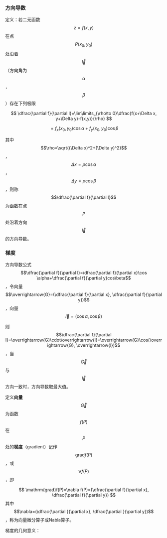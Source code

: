 ### 方向导数

定义：若二元函数$$z=f(x,y)$$在点$$P(x_0,y_0)$$处沿着$$\overrightarrow{l}$$（方向角为$$\alpha$$，$$\beta$$）存在下列极限


$$
\dfrac{\partial f}{\partial l}=\lim\limits_{\rho\to 0}\dfrac{f(x+\Delta x, y+\Delta y)-f(x,y)}{\rho}
$$



$$
=f_x(x_0,y_0)\cos \alpha+f_y(x_0,y_0)\cos\beta
$$


其中$$\rho=\sqrt{(\Delta x)^2+(\Delta y)^2}$$，$$\Delta x=\rho\cos\alpha$$，$$\Delta y=\rho\cos\beta$$，则称$$\dfrac{\partial f}{\partial l}$$为函数在点$$P$$处沿着方向$$\overrightarrow{l}$$的方向导数。

### 梯度

方向导数公式$$\dfrac{\partial f}{\partial l}=\dfrac{\partial f}{\partial x}\cos \alpha+\dfrac{\partial f}{\partial y}cos\beta$$，令向量$$\overrightarrow{G}=(\dfrac{\partial f}{\partial x}, \dfrac{\partial f}{\partial y})$$，向量$$\overrightarrow{l}=(\cos\alpha, \cos\beta)$$

则$$\dfrac{\partial f}{\partial l}=\overrightarrow{G}\cdot\overrightarrow{l}=\overrightarrow{G}\cos(\overrightarrow{G}, \overrightarrow{l})$$，当$$\overrightarrow{G}$$与$$\overrightarrow{l}$$方向一致时，方向导数取最大值。

定义**向量**$$\overrightarrow{G}$$为函数$$f(P)$$在$$P$$处的**梯度**（gradient）记作$$\mathrm{grad}f(P)$$，或$$\nabla f(P)$$，即


$$
\mathrm{grad}f(P)=\nabla f(P)=(\dfrac{\partial f}{\partial x}, \dfrac{\partial f}{\partial y})
$$
其中$$\nabla=(\dfrac{\partial }{\partial x}, \dfrac{\partial }{\partial y})$$，称为向量微分算子或Nabla算子。



梯度的几何意义：

